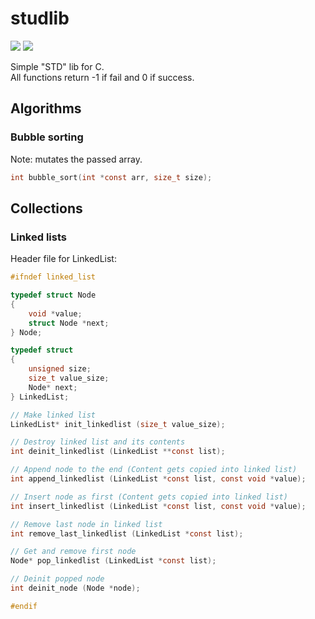 # studlib

<div align="left">
  <img src="https://img.shields.io/badge/std-c99-black?logo=c&logoColor=fff" />
  <img src="https://img.shields.io/badge/license-MIT-orange?logo=github&logoColor=fff" />
</div>

Simple "STD" lib for C. <br />
All functions return -1 if fail and 0 if success.

## Algorithms

### Bubble sorting

Note: mutates the passed array.

```C
int bubble_sort(int *const arr, size_t size);
```

## Collections

### Linked lists

Header file for LinkedList:

```C
#ifndef linked_list

typedef struct Node
{
    void *value;
    struct Node *next;
} Node;

typedef struct
{
    unsigned size;
    size_t value_size;
    Node* next;
} LinkedList;

// Make linked list
LinkedList* init_linkedlist (size_t value_size);

// Destroy linked list and its contents
int deinit_linkedlist (LinkedList **const list);

// Append node to the end (Content gets copied into linked list)
int append_linkedlist (LinkedList *const list, const void *value);

// Insert node as first (Content gets copied into linked list)
int insert_linkedlist (LinkedList *const list, const void *value);

// Remove last node in linked list
int remove_last_linkedlist (LinkedList *const list);

// Get and remove first node
Node* pop_linkedlist (LinkedList *const list);

// Deinit popped node
int deinit_node (Node *node);

#endif
```

